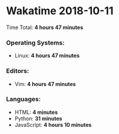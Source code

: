 # Wakatime 2018-10-11

Time Total: **4 hours 47 minutes**

### Operating Systems:
- Linux: **4 hours 47 minutes** 

### Editors:
- Vim: **4 hours 47 minutes** 

### Languages:
- HTML: **4 minutes** 
- Python: **31 minutes** 
- JavaScript: **4 hours 10 minutes** 

